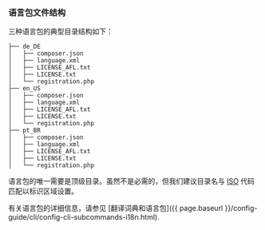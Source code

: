 ### 语言包文件结构

三种语言包的典型目录结构如下：

```tree
├── de_DE
│   ├── composer.json
│   ├── language.xml
│   ├── LICENSE_AFL.txt
│   ├── LICENSE.txt
│   └── registration.php
├── en_US
│   ├── composer.json
│   ├── language.xml
│   ├── LICENSE_AFL.txt
│   ├── LICENSE.txt
│   └── registration.php
├── pt_BR
│   ├── composer.json
│   ├── language.xml
│   ├── LICENSE_AFL.txt
│   ├── LICENSE.txt
│   └── registration.php
```

语言包的唯一需要是顶级目录。虽然不是必需的，但我们建议目录名与 [ISO](http://www.iso.org/iso/home/standards/language_codes.htm) 代码匹配以标识区域设置。



有关语言包的详细信息，请参见 [翻译词典和语言包]({{ page.baseurl }}/config-guide/cli/config-cli-subcommands-i18n.html).